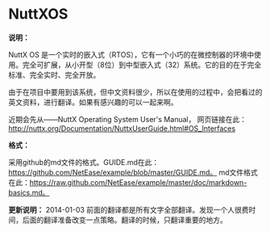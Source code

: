 ﻿NuttXOS
=======
__说明：__

NuttX OS 是一个实时的嵌入式（RTOS），它有一个小巧的在微控制器的环境中使用。完全可扩展，从小开型（8位）到中型嵌入式（32）系统。它的目的在于完全标准、完全实时、完全开放。

由于在项目中要用到该系统，但中文资料很少，所以在使用的过程中，会把看过的英文资料，进行翻译。如果有感兴趣的可以一起来啊。

近期会先从——NuttX Operating System User's Manual，
网页链接在此：http://nuttx.org/Documentation/NuttxUserGuide.html#OS_Interfaces

__格式：__

采用github的md文件的格式。GUIDE.md在此：https://github.com/NetEase/example/blob/master/GUIDE.md。
md文件格式在此：https://raw.github.com/NetEase/example/master/doc/markdown-basics.md。

__更新说明：__
2014-01-03 前面的翻译都是所有文字全部翻译。发现一个人很费时间，后面的翻译准备改变一点策略。翻译的时候，只翻译重要的地方。